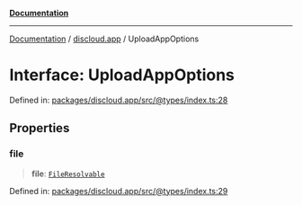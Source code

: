 [**Documentation**](../../README.md)

***

[Documentation](../../packages.md) / [discloud.app](../README.md) / UploadAppOptions

# Interface: UploadAppOptions

Defined in: [packages/discloud.app/src/@types/index.ts:28](https://github.com/discloud/discloud.app/blob/5b4e3fe9c701f0b4f5ffa4246f463403d1e47fa1/packages/discloud.app/src/@types/index.ts#L28)

## Properties

### file

> **file**: [`FileResolvable`](../type-aliases/FileResolvable.md)

Defined in: [packages/discloud.app/src/@types/index.ts:29](https://github.com/discloud/discloud.app/blob/5b4e3fe9c701f0b4f5ffa4246f463403d1e47fa1/packages/discloud.app/src/@types/index.ts#L29)
